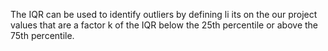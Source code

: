 The IQR can be used to identify outliers by defining li its on the our project values that are a factor k of the IQR below the 25th percentile or above the 75th percentile.
